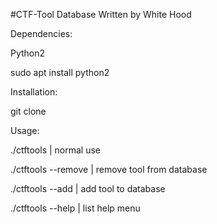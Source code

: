 #CTF-Tool Database 
Written by White Hood

Dependencies:

Python2

sudo apt install python2

Installation:

git clone 

Usage:

./ctftools          | normal use

./ctftools --remove | remove tool from database

./ctftools --add    | add tool to database

./ctftools --help   | list help menu
